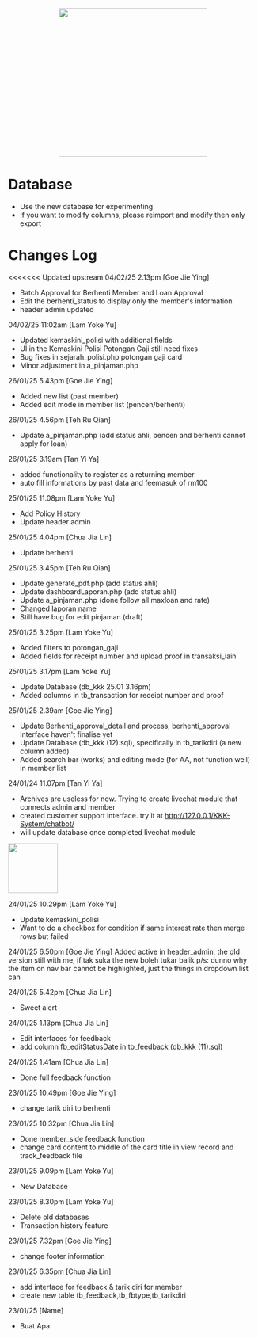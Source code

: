 <div id="header" align="center">
<img src="https://media.giphy.com/media/KiZ6kV683kPaU/giphy.gif" width="300"/>
</div>

# Database
- Use the new database for experimenting
- If you want to modify columns, please reimport and modify then only export

# Changes Log
<<<<<<< Updated upstream
04/02/25 2.13pm [Goe Jie Ying]
- Batch Approval for Berhenti Member and Loan Approval
- Edit the berhenti_status to display only the member's information
- header admin updated

04/02/25 11:02am [Lam Yoke Yu]
- Updated kemaskini_polisi with additional fields
- UI in the Kemaskini Polisi Potongan Gaji still need fixes
- Bug fixes in sejarah_polisi.php potongan gaji card
- Minor adjustment in a_pinjaman.php

26/01/25 5.43pm [Goe Jie Ying]
- Added new list (past member)
- Added edit mode in member list (pencen/berhenti)

26/01/25 4.56pm [Teh Ru Qian]
- Update a_pinjaman.php (add status ahli, pencen and berhenti cannot apply for loan)

26/01/25 3.19am [Tan Yi Ya]
- added functionality to register as a returning member
- auto fill informations by past data and feemasuk of rm100

25/01/25 11.08pm [Lam Yoke Yu]
- Add Policy History
- Update header admin

25/01/25 4.04pm [Chua Jia Lin]
- Update berhenti

25/01/25 3.45pm [Teh Ru Qian]
- Update generate_pdf.php (add status ahli)
- Update dashboardLaporan.php (add status ahli)
- Update a_pinjaman.php (done follow all maxloan and rate)
- Changed laporan name
- Still have bug for edit pinjaman (draft)

25/01/25 3.25pm [Lam Yoke Yu]
- Added filters to potongan_gaji
- Added fields for receipt number and upload proof in transaksi_lain

25/01/25 3.17pm [Lam Yoke Yu]
- Update Database (db_kkk 25.01 3.16pm)
- Added columns in tb_transaction for receipt number and proof

25/01/25 2.39am [Goe Jie Ying]
- Update Berhenti_approval_detail and process, berhenti_approval interface haven't finalise yet
- Update Database (db_kkk (12).sql), specifically in tb_tarikdiri (a new column added)
- Added search bar (works) and editing mode (for AA, not function well) in member list

24/01/24 11.07pm [Tan Yi Ya]
- Archives are useless for now. Trying to create livechat module that connects admin and member
- created customer support interface. try it at http://127.0.0.1/KKK-System/chatbot/
- will update database once completed livechat module
<img src="https://github.com/user-attachments/assets/fc7f4ad7-f0e3-4004-8bbb-afee65a9838a" width="100" />

24/01/25 10.29pm [Lam Yoke Yu]
- Update kemaskini_polisi
- Want to do a checkbox for condition if same interest rate then merge rows but failed

24/01/25 6.50pm [Goe Jie Ying]
Added active in header_admin, the old version still with me, if tak suka the new boleh tukar balik
p/s: dunno why the item on nav bar cannot be highlighted, just the things in dropdown list can

24/01/25 5.42pm [Chua Jia Lin]
- Sweet alert

24/01/25 1.13pm [Chua Jia Lin]
- Edit interfaces for feedback
- add column fb_editStatusDate in tb_feedback (db_kkk (11).sql)
  
24/01/25 1.41am [Chua Jia Lin]
- Done full feedback function
  
23/01/25 10.49pm [Goe Jie Ying]
- change tarik diri to berhenti

23/01/25 10.32pm [Chua Jia Lin]
- Done member_side feedback function
- change card content to middle of the card title in view record and track_feedback file

23/01/25 9.09pm [Lam Yoke Yu]
- New Database

23/01/25 8.30pm [Lam Yoke Yu]
- Delete old databases
- Transaction history feature 

23/01/25 7.32pm [Goe Jie Ying]
- change footer information

23/01/25 6.35pm [Chua Jia Lin]
- add interface for feedback & tarik diri for member
- create new table tb_feedback,tb_fbtype,tb_tarikdiri

23/01/25 [Name]
- Buat Apa
